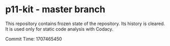 # p11-kit - master branch

This repository contains frozen state of the repository.
Its history is cleared. It is used only for static code
analysis with Codacy.

Commit Time: 1707465450